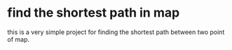 
# find the shortest path in map

this is a very simple project for finding the shortest path between two point of map.